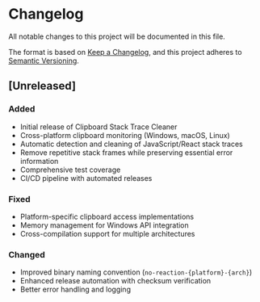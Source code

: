 # Changelog

All notable changes to this project will be documented in this file.

The format is based on [Keep a Changelog](https://keepachangelog.com/en/1.0.0/),
and this project adheres to [Semantic Versioning](https://semver.org/spec/v2.0.0.html).

## [Unreleased]

### Added

- Initial release of Clipboard Stack Trace Cleaner
- Cross-platform clipboard monitoring (Windows, macOS, Linux)
- Automatic detection and cleaning of JavaScript/React stack traces
- Remove repetitive stack frames while preserving essential error information
- Comprehensive test coverage
- CI/CD pipeline with automated releases

### Fixed

- Platform-specific clipboard access implementations
- Memory management for Windows API integration
- Cross-compilation support for multiple architectures

### Changed

- Improved binary naming convention (`no-reaction-{platform}-{arch}`)
- Enhanced release automation with checksum verification
- Better error handling and logging
